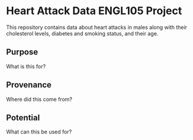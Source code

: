 # Heart Attack Data ENGL105 Project

This repository contains data about heart attacks in males along with their cholesterol levels, diabetes and smoking status, and their age.

## Purpose
What is this for?

## Provenance
Where did this come from?

## Potential
What can this be used for?


